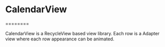 # CalendarView
========

CalendarView is a RecycleView based view library. Each row is a Adapter view where each row appearance can be animated.
